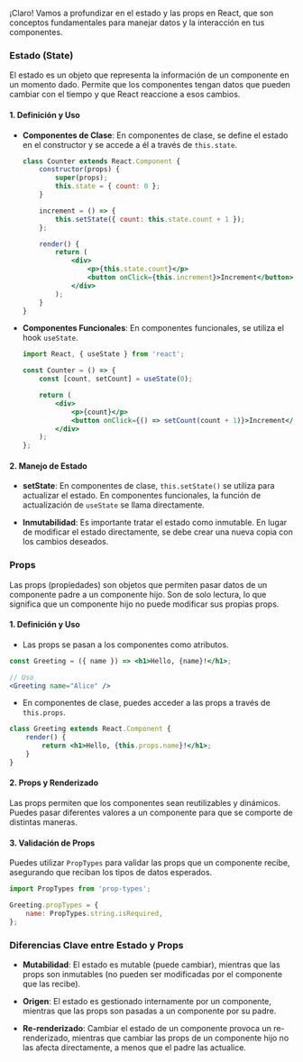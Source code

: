 ¡Claro! Vamos a profundizar en el estado y las props en React, que son conceptos fundamentales para manejar datos y la interacción en tus componentes.

### Estado (State)

El estado es un objeto que representa la información de un componente en un momento dado. Permite que los componentes tengan datos que pueden cambiar con el tiempo y que React reaccione a esos cambios.

#### 1. **Definición y Uso**
- **Componentes de Clase**: En componentes de clase, se define el estado en el constructor y se accede a él a través de `this.state`.

  ```jsx
  class Counter extends React.Component {
      constructor(props) {
          super(props);
          this.state = { count: 0 };
      }

      increment = () => {
          this.setState({ count: this.state.count + 1 });
      };

      render() {
          return (
              <div>
                  <p>{this.state.count}</p>
                  <button onClick={this.increment}>Increment</button>
              </div>
          );
      }
  }
  ```

- **Componentes Funcionales**: En componentes funcionales, se utiliza el hook `useState`.

  ```jsx
  import React, { useState } from 'react';

  const Counter = () => {
      const [count, setCount] = useState(0);

      return (
          <div>
              <p>{count}</p>
              <button onClick={() => setCount(count + 1)}>Increment</button>
          </div>
      );
  };
  ```

#### 2. **Manejo de Estado**
- **setState**: En componentes de clase, `this.setState()` se utiliza para actualizar el estado. En componentes funcionales, la función de actualización de `useState` se llama directamente.
  
- **Inmutabilidad**: Es importante tratar el estado como inmutable. En lugar de modificar el estado directamente, se debe crear una nueva copia con los cambios deseados.

### Props

Las props (propiedades) son objetos que permiten pasar datos de un componente padre a un componente hijo. Son de solo lectura, lo que significa que un componente hijo no puede modificar sus propias props.

#### 1. **Definición y Uso**
- Las props se pasan a los componentes como atributos.

```jsx
const Greeting = ({ name }) => <h1>Hello, {name}!</h1>;

// Uso
<Greeting name="Alice" />
```

- En componentes de clase, puedes acceder a las props a través de `this.props`.

```jsx
class Greeting extends React.Component {
    render() {
        return <h1>Hello, {this.props.name}!</h1>;
    }
}
```

#### 2. **Props y Renderizado**
Las props permiten que los componentes sean reutilizables y dinámicos. Puedes pasar diferentes valores a un componente para que se comporte de distintas maneras.

#### 3. **Validación de Props**
Puedes utilizar `PropTypes` para validar las props que un componente recibe, asegurando que reciban los tipos de datos esperados.

```jsx
import PropTypes from 'prop-types';

Greeting.propTypes = {
    name: PropTypes.string.isRequired,
};
```

### Diferencias Clave entre Estado y Props

- **Mutabilidad**: El estado es mutable (puede cambiar), mientras que las props son inmutables (no pueden ser modificadas por el componente que las recibe).
  
- **Origen**: El estado es gestionado internamente por un componente, mientras que las props son pasadas a un componente por su padre.

- **Re-renderizado**: Cambiar el estado de un componente provoca un re-renderizado, mientras que cambiar las props de un componente hijo no las afecta directamente, a menos que el padre las actualice.

